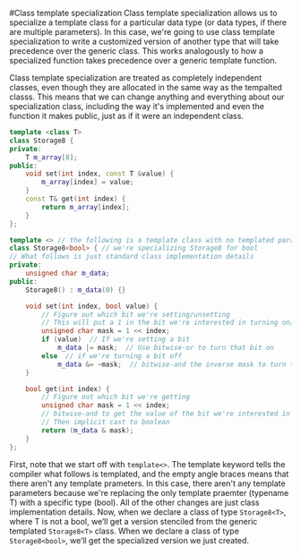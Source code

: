 #Class template specialization
Class template specialization allows us to specialize a template class for a particular data type (or data types, if there are multiple parameters). In this case, we're going to use class template specialization to write a customized version of another type that will take precedence over the generic class.
This works analogously to how a specialized function takes precedence over a generic template function.

Class template specialization are treated as completely independent classes, even though they are allocated in the same way as the tempalted classs. This means that we can change anything and everything about our specialization class, including the way it's implemented and even the function it makes public, just as if it were an independent class.
```cpp
template <class T>
class Storage8 {
private:
    T m_array[8];
public:
    void set(int index, const T &value) {
        m_array[index] = value;
    }
    const T& get(int index) {
        return m_array[index];
    }
};

template <> // the following is a template class with no templated parameters
class Storage8<bool> { // we're specializing Storage8 for bool
// What follows is just standard class implementation details
private:
    unsigned char m_data;
public:
    Storage8() : m_data(0) {}

    void set(int index, bool value) {
        // Figure out which bit we're setting/unsetting
        // This will put a 1 in the bit we're interested in turning on/off
        unsigned char mask = 1 << index;
        if (value)  // If we're setting a bit
            m_data |= mask;  // Use bitwise-or to turn that bit on
        else  // if we're turning a bit off
            m_data &= ~mask;  // bitwise-and the inverse mask to turn that bit off
	}

    bool get(int index) {
        // Figure out which bit we're getting
        unsigned char mask = 1 << index;
        // bitwise-and to get the value of the bit we're interested in
        // Then implicit cast to boolean
        return (m_data & mask);
    }
};
```
First, note that we start off with `template<>`. The template keyword tells the compiler what follows is templated, and the empty angle braces means that there aren't any template prameters. In this case, there aren't any template parameters because we're replacing the only template praemter (typename T) with a specific type (bool).
All of the other changes are just class implementation details.
Now, when we declare a class of type `Storage8<T>`, where T is not a bool, we’ll get a version stenciled from the generic templated `Storage8<T>` class. When we declare a class of type `Storage8<bool>`, we’ll get the specialized version we just created.
